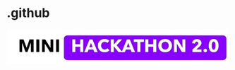 # .github
![Mink Hackathon 2.0 Logo](https://raw.githubusercontent.com/Kleine-Lern-App/.github/refs/heads/main/1000035783-removebg-preview.png)
